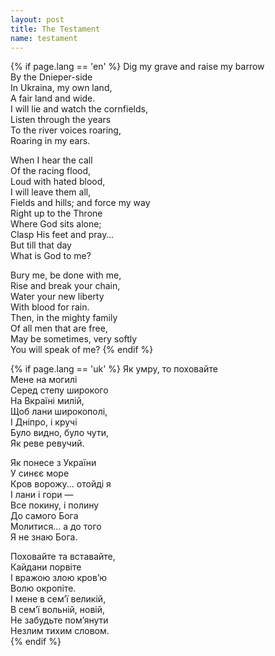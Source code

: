 ```yaml
---
layout: post
title: The Testament
name: testament
---
```


{% if page.lang == 'en' %}
Dig my grave and raise my barrow  
By the Dnieper-side  
In Ukraina, my own land,  
A fair land and wide.  
I will lie and watch the cornfields,  
Listen through the years  
To the river voices roaring,  
Roaring in my ears.  

When I hear the call  
Of the racing flood,  
Loud with hated blood,  
I will leave them all,  
Fields and hills; and force my way  
Right up to the Throne  
Where God sits alone;  
Clasp His feet and pray…  
But till that day  
What is God to me?  

Bury me, be done with me,  
Rise and break your chain,  
Water your new liberty  
With blood for rain.  
Then, in the mighty family  
Of all men that are free,  
May be sometimes, very softly  
You will speak of me?
{% endif %}

{% if page.lang == 'uk' %}
Як умру, то поховайте  
Мене на могилі  
Серед степу широкого  
На Вкраїні милій,  
Щоб лани широкополі,  
І Дніпро, і кручі  
Було видно, було чути,  
Як реве ревучий.  

Як понесе з України  
У синєє море  
Кров ворожу... отойді я  
І лани і гори —  
Все покину, і полину  
До самого Бога  
Молитися... а до того  
Я не знаю Бога.  

Поховайте та вставайте,  
Кайдани порвіте  
І вражою злою кров’ю  
Волю окропіте.  
І мене в сем’ї великій,  
В сем’ї вольній, новій,  
Не забудьте пом’янути  
Незлим тихим словом.  
{% endif %}
